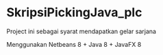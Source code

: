 # SkripsiPickingJava_plc
Project ini sebagai syarat mendapatkan gelar sarjana

Menggunakan Netbeans 8 + Java 8 + JavaFX 8
